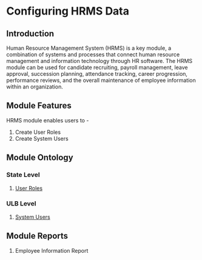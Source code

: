 # Configuring HRMS Data



## Introduction <a id="Introduction"></a>

Human Resource Management System \(HRMS\) is a key module, a combination of systems and processes that connect human resource management and information technology through HR software. The HRMS module can be used for candidate recruiting, payroll management, leave approval, succession planning, attendance tracking, career progression, performance reviews, and the overall maintenance of employee information within an organization.

## Module Features <a id="Module-Features"></a>

HRMS module enables users to -

1. Create User Roles
2. Create System Users

## Module Ontology <a id="Module-Ontology"></a>

### State Level <a id="State-Level"></a>

1.  [User Roles](https://digit-discuss.atlassian.net/wiki/spaces/DO/pages/428769455/User+Roles)

### ULB Level <a id="ULB-Level"></a>

1. [System Users](https://digit-discuss.atlassian.net/wiki/spaces/DO/pages/428998740/System+Users)

## Module Reports <a id="Module-Reports"></a>

1. Employee Information Report

